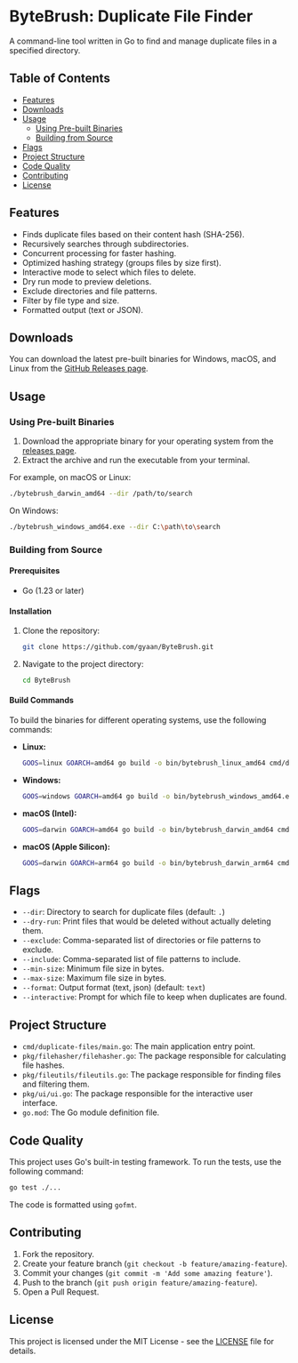 # ByteBrush: Duplicate File Finder

A command-line tool written in Go to find and manage duplicate files in a specified directory.

## Table of Contents

- [Features](#features)
- [Downloads](#downloads)
- [Usage](#usage)
  - [Using Pre-built Binaries](#using-pre-built-binaries)
  - [Building from Source](#building-from-source)
- [Flags](#flags)
- [Project Structure](#project-structure)
- [Code Quality](#code-quality)
- [Contributing](#contributing)
- [License](#license)

## Features

*   Finds duplicate files based on their content hash (SHA-256).
*   Recursively searches through subdirectories.
*   Concurrent processing for faster hashing.
*   Optimized hashing strategy (groups files by size first).
*   Interactive mode to select which files to delete.
*   Dry run mode to preview deletions.
*   Exclude directories and file patterns.
*   Filter by file type and size.
*   Formatted output (text or JSON).

## Downloads

You can download the latest pre-built binaries for Windows, macOS, and Linux from the [GitHub Releases page](https://github.com/gyaan/ByteBrush/releases).

## Usage

### Using Pre-built Binaries

1.  Download the appropriate binary for your operating system from the [releases page](https://github.com/gyaan/ByteBrush/releases).
2.  Extract the archive and run the executable from your terminal.

For example, on macOS or Linux:

```bash
./bytebrush_darwin_amd64 --dir /path/to/search
```

On Windows:

```bash
./bytebrush_windows_amd64.exe --dir C:\path\to\search
```

### Building from Source

#### Prerequisites

*   Go (1.23 or later)

#### Installation

1.  Clone the repository:
    ```bash
    git clone https://github.com/gyaan/ByteBrush.git
    ```
2.  Navigate to the project directory:
    ```bash
    cd ByteBrush
    ```

#### Build Commands

To build the binaries for different operating systems, use the following commands:

*   **Linux:**
    ```bash
    GOOS=linux GOARCH=amd64 go build -o bin/bytebrush_linux_amd64 cmd/duplicate-files/main.go
    ```
*   **Windows:**
    ```bash
    GOOS=windows GOARCH=amd64 go build -o bin/bytebrush_windows_amd64.exe cmd/duplicate-files/main.go
    ```
*   **macOS (Intel):**
    ```bash
    GOOS=darwin GOARCH=amd64 go build -o bin/bytebrush_darwin_amd64 cmd/duplicate-files/main.go
    ```
*   **macOS (Apple Silicon):**
    ```bash
    GOOS=darwin GOARCH=arm64 go build -o bin/bytebrush_darwin_arm64 cmd/duplicate-files/main.go
    ```

## Flags

*   `--dir`: Directory to search for duplicate files (default: `.`)
*   `--dry-run`: Print files that would be deleted without actually deleting them.
*   `--exclude`: Comma-separated list of directories or file patterns to exclude.
*   `--include`: Comma-separated list of file patterns to include.
*   `--min-size`: Minimum file size in bytes.
*   `--max-size`: Maximum file size in bytes.
*   `--format`: Output format (text, json) (default: `text`)
*   `--interactive`: Prompt for which file to keep when duplicates are found.

## Project Structure

*   `cmd/duplicate-files/main.go`: The main application entry point.
*   `pkg/filehasher/filehasher.go`: The package responsible for calculating file hashes.
*   `pkg/fileutils/fileutils.go`: The package responsible for finding files and filtering them.
*   `pkg/ui/ui.go`: The package responsible for the interactive user interface.
*   `go.mod`: The Go module definition file.

## Code Quality

This project uses Go's built-in testing framework. To run the tests, use the following command:

```bash
go test ./...
```

The code is formatted using `gofmt`.

## Contributing

1.  Fork the repository.
2.  Create your feature branch (`git checkout -b feature/amazing-feature`).
3.  Commit your changes (`git commit -m 'Add some amazing feature'`).
4.  Push to the branch (`git push origin feature/amazing-feature`).
5.  Open a Pull Request.

## License

This project is licensed under the MIT License - see the [LICENSE](LICENSE) file for details.
